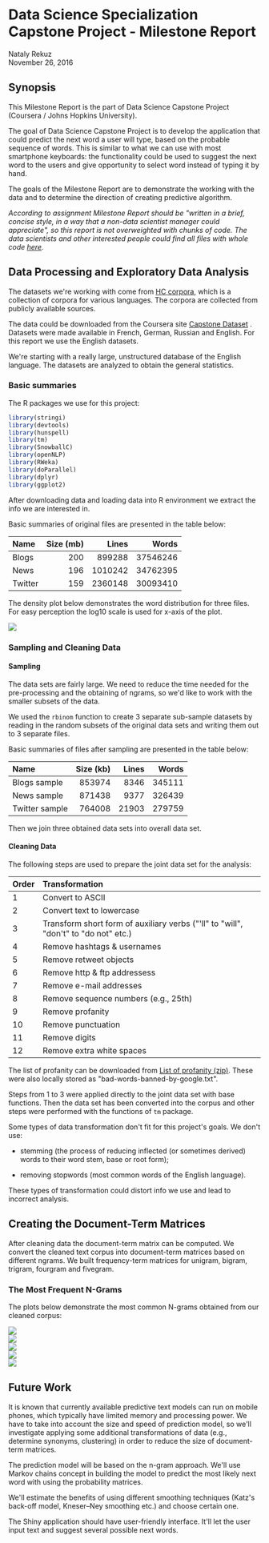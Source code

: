 # Data Science Specialization Capstone Project - Milestone Report
Nataly Rekuz  
November 26, 2016  



## Synopsis

This Milestone Report is the part of Data Science Capstone Project (Coursera / Johns Hopkins University). 

The goal of Data Science Capstone Project is to develop the application that could predict the next word a user will type, based on the probable sequence of words. This is similar to what we can use with most smartphone keyboards: the functionality could be used to suggest the next word to the users and give opportunity to select word instead of typing it by hand.


The goals of the Milestone Report are to demonstrate the working with the data and to determine the direction of creating predictive algorithm.


*According to assignment Milestone Report should be "written in a brief, concise style, in a way that a non-data scientist manager could appreciate", so this report is not overweighted with chunks of code. The data scientists and other interested people could find all files with whole code [here](https://github.com/NatalyRekuz/Data-Science-Specialization-Capstone-Project-Milestone-Report).* 



## Data Processing and Exploratory Data Analysis

The datasets we're working with come from [HC corpora](http://www.corpora.heliohost.org/), which is a collection of corpora for various languages. The corpora are collected from publicly available sources.

The data could be downloaded from the Coursera site [Capstone Dataset](https://d396qusza40orc.cloudfront.net/dsscapstone/dataset/Coursera-SwiftKey.zip) . Datasets were made available in French, German, Russian and English. For this report we use the English datasets.


We're starting with a really large, unstructured database of the English language.
The datasets are analyzed to obtain the general statistics.



### Basic summaries

The R packages we use for this project:


```r
library(stringi)
library(devtools)
library(hunspell)
library(tm)
library(SnowballC)
library(openNLP)
library(RWeka)
library(doParallel)
library(dplyr)
library(ggplot2)
```
After downloading data and loading data into R environment we extract the info we are interested in.



Basic summaries of original files are presented in the table below:



|Name    | Size (mb)|   Lines|    Words|
|:-------|---------:|-------:|--------:|
|Blogs   |       200|  899288| 37546246|
|News    |       196| 1010242| 34762395|
|Twitter |       159| 2360148| 30093410|

The density plot below demonstrates the word distribution for three files. For easy perception the log10 scale is used for x-axis of the plot.

<img src="Milestone_Report_files/figure-html/density_plot-1.png" style="display: block; margin: auto;" />


### Sampling and Cleaning Data


#### Sampling

The data sets are fairly large. We need to reduce the time needed for the pre-processing and the obtaining of ngrams, so we'd like to work with the smaller subsets of the data.

We used the `rbinom` function to create 3 separate sub-sample datasets by reading in the random subsets of the original data sets and writing them out to 3 separate files.

Basic summaries of files after sampling are presented in the table below:





|Name           | Size (kb)| Lines|  Words|
|:--------------|---------:|-----:|------:|
|Blogs sample   |    853974|  8346| 345111|
|News sample    |    871438|  9377| 326439|
|Twitter sample |    764008| 21903| 279759|
Then we join three obtained data sets into overall data set.



#### Cleaning Data


The following steps are used to prepare the joint data set for the analysis:



|Order |Transformation                                                                      |
|:-----|:-----------------------------------------------------------------------------------|
|1     |Convert to ASCII                                                                    |
|2     |Convert text to lowercase                                                           |
|3     |Transform short form of auxiliary verbs ("'ll" to "will", "don't" to "do not" etc.) |
|4     |Remove hashtags & usernames                                                         |
|5     |Remove retweet objects                                                              |
|6     |Remove http & ftp addressess                                                        |
|7     |Remove e-mail addresses                                                             |
|8     |Remove sequence numbers (e.g., 25th)                                                |
|9     |Remove profanity                                                                    |
|10    |Remove punctuation                                                                  |
|11    |Remove digits                                                                       |
|12    |Remove extra white spaces                                                           |
The list of profanity can be downloaded from  [List of profanity (zip)](http://www.freewebheaders.com/wordpress/wp-content/uploads/full-list-of-bad-words-banned-by-google-txt-file.zip). These were also locally stored as "bad-words-banned-by-google.txt".


Steps from 1 to 3 were applied directly to the joint data set with base functions. Then the data set has been converted into the corpus and other steps were performed with the functions of `tm` package.


Some types of data transformation don't fit for this project's goals. 
We don't use:

- stemming (the process of reducing inflected (or sometimes derived) words to their word stem, base or root form);

- removing stopwords (most common words of the English language).

These types of transformation could distort info we use and lead to incorrect analysis.



## Creating the Document-Term Matrices


After cleaning data the document-term matrix can be computed. We convert the cleaned text corpus into document-term matrices based on different ngrams.
We built frequency-term matrices for unigram, bigram, trigram, fourgram and fivegram.  





### The Most Frequent N-Grams


The plots below demonstrate the most common N-grams obtained from our cleaned corpus:

<img src="Milestone_Report_files/figure-html/plot_1to4Grams-1.png" style="display: block; margin: auto;" /><img src="Milestone_Report_files/figure-html/plot_1to4Grams-2.png" style="display: block; margin: auto;" /><img src="Milestone_Report_files/figure-html/plot_1to4Grams-3.png" style="display: block; margin: auto;" /><img src="Milestone_Report_files/figure-html/plot_1to4Grams-4.png" style="display: block; margin: auto;" /><img src="Milestone_Report_files/figure-html/plot_1to4Grams-5.png" style="display: block; margin: auto;" />


## Future Work

It is known that currently available predictive text models can run on mobile phones, which typically have limited memory and processing power. We have to take into account the size and speed of prediction model, so we'll investigate applying some additional transformations of data (e.g., determine synonyms, clustering) in order to reduce the size of document-term matrices. 

The prediction model will be based on the n-gram approach. We'll use Markov chains concept in building the model to predict the most likely next word with using the probability matrices. 

We'll estimate the benefits of using different smoothing techniques (Katz's back-off model, Kneser–Ney smoothing etc.) and choose certain one.

The Shiny application should have user-friendly interface. It'll let the user input text and suggest several possible next words.




